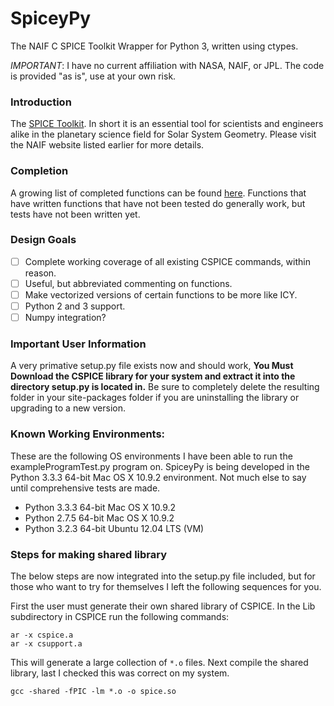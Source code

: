 # SpiceyPy

The NAIF C SPICE Toolkit Wrapper for Python 3, written using ctypes.

*IMPORTANT*: I have no current affiliation with NASA, NAIF, or JPL. The code is provided "as is", use at your own risk.
### Introduction

The [SPICE Toolkit](http://naif.jpl.nasa.gov/naif/). In short it is an essential tool for scientists and engineers alike in the planetary science field for Solar System Geometry. Please visit the NAIF website listed earlier for more details.

### Completion

A growing list of completed functions can be found [here](https://github.com/Apollo117/SpiceyPy/wiki/Wrapper-Completion).
Functions that have written functions that have not been tested do generally work, but tests have not been written yet.

### Design Goals
- [ ] Complete working coverage of all existing CSPICE commands, within reason.
- [ ] Useful, but abbreviated commenting on functions.
- [ ] Make vectorized versions of certain functions to be more like ICY.
- [ ] Python 2 and 3 support.
- [ ] Numpy integration?

### Important User Information
A very primative setup.py file exists now and should work, **You Must Download the CSPICE library for your system and extract it into the directory setup.py is located in.**
Be sure to completely delete the resulting folder in your site-packages folder if you are uninstalling the library or upgrading to a new version.

### Known Working Environments:
These are the following OS environments I have been able to run the exampleProgramTest.py program on. SpiceyPy is being developed
in the Python 3.3.3 64-bit Mac OS X 10.9.2 environment. Not much else to say until comprehensive tests are made.
* Python 3.3.3 64-bit Mac OS X 10.9.2
* Python 2.7.5 64-bit Mac OS X 10.9.2
* Python 3.2.3 64-bit Ubuntu 12.04 LTS (VM)


### Steps for making shared library
The below steps are now integrated into the setup.py file included, but for those who want to try for themselves I left the following sequences for you.

First the user must generate their own shared library of CSPICE. In the Lib subdirectory in CSPICE run the following commands:
```
ar -x cspice.a
ar -x csupport.a
```
This will generate a large collection of `*.o` files.
Next compile the shared library, last I checked this was correct on my system.
```
gcc -shared -fPIC -lm *.o -o spice.so
```

